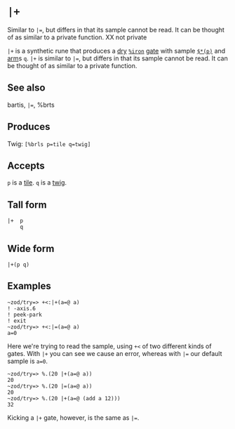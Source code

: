 `|+`
====

Similar to `|=`, but differs in that its sample cannot be read. It can
be thought of as similar to a private function. XX not private


`|+` is a synthetic rune that produces a [dry]() [`%iron`]() [gate]()
with sample [`$*(p)`]() and [arm]()s `q`. `|+` is similar to `|=`, but
differs in that its sample cannot be read. It can be thought of as
similar to a private function.

See also
--------

bartis, `|=`, %brts

Produces
--------

Twig: `[%brls p=tile q=twig]`

Accepts
-------

`p` is a [tile](). `q` is a [twig]().

Tall form
---------

    |+  p
        q

Wide form
---------

    |+(p q)

Examples
--------

    ~zod/try=> +<:|+(a=@ a)
    ! -axis.6
    ! peek-park
    ! exit
    ~zod/try=> +<:|=(a=@ a)
    a=0

Here we're trying to read the sample, using `+<` of two different kinds
of gates. With `|+` you can see we cause an error, whereas with `|=` our
default sample is `a=0`.

    ~zod/try=> %.(20 |+(a=@ a))
    20
    ~zod/try=> %.(20 |=(a=@ a))
    20
    ~zod/try=> %.(20 |+(a=@ (add a 12)))
    32

Kicking a `|+` gate, however, is the same as `|=`.
